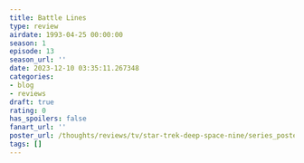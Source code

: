 ```yaml
---
title: Battle Lines
type: review
airdate: 1993-04-25 00:00:00
season: 1
episode: 13
season_url: ''
date: 2023-12-10 03:35:11.267348
categories:
- blog
- reviews
draft: true
rating: 0
has_spoilers: false
fanart_url: ''
poster_url: /thoughts/reviews/tv/star-trek-deep-space-nine/series_poster.jpg
tags: []
---
```


